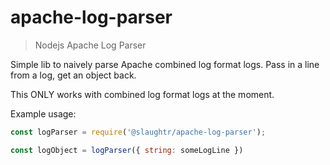 # apache-log-parser
> Nodejs Apache Log Parser

Simple lib to naively parse Apache combined log format logs. Pass in a line from a log, get an object back.

This ONLY works with combined log format logs at the moment. 

Example usage:

```js
const logParser = require('@slaughtr/apache-log-parser');

const logObject = logParser({ string: someLogLine })

```
